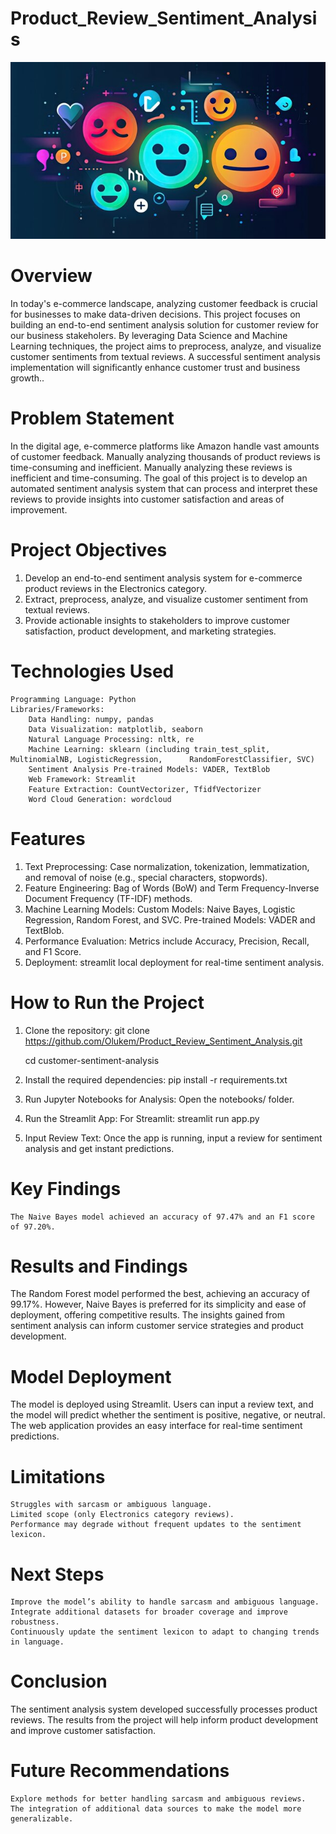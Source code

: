 # Product_Review_Sentiment_Analysis

<div align="center">
    <img src="https://raw.githubusercontent.com/Olukem/Product_Review_Sentiment_Analysis/main/sa.jpg" alt="Sentiment Analysis Screenshot" width="600">
</div>


# Overview
In today's e-commerce landscape, analyzing customer feedback is crucial for businesses to make data-driven decisions. This project focuses on building an end-to-end sentiment analysis solution for customer review for our business stakeholers. By leveraging Data Science and Machine Learning techniques, the project aims to preprocess, analyze, and visualize customer sentiments from textual reviews. A successful sentiment analysis implementation will significantly enhance customer trust and business growth..

# Problem Statement
In the digital age, e-commerce platforms like Amazon handle vast amounts of customer feedback. Manually analyzing thousands of product reviews is time-consuming and inefficient.  Manually analyzing these reviews is inefficient and time-consuming. The goal of this project is to develop an automated sentiment analysis system that can process and interpret these reviews to provide insights into customer satisfaction and areas of improvement.

# Project Objectives
1.  Develop an end-to-end sentiment analysis system for e-commerce product reviews in the Electronics category.
2.  Extract, preprocess, analyze, and visualize customer sentiment from textual reviews.
3.  Provide actionable insights to stakeholders to improve customer satisfaction, product development, and marketing strategies.

# Technologies Used
    Programming Language: Python
    Libraries/Frameworks:
        Data Handling: numpy, pandas
        Data Visualization: matplotlib, seaborn
        Natural Language Processing: nltk, re
        Machine Learning: sklearn (including train_test_split, MultinomialNB, LogisticRegression,      RandomForestClassifier, SVC)
        Sentiment Analysis Pre-trained Models: VADER, TextBlob
        Web Framework: Streamlit
        Feature Extraction: CountVectorizer, TfidfVectorizer
        Word Cloud Generation: wordcloud

# Features
1.   Text Preprocessing:
       Case normalization, tokenization, lemmatization, and removal of noise (e.g., special characters, stopwords).
2.  Feature Engineering:
       Bag of Words (BoW) and Term Frequency-Inverse Document Frequency (TF-IDF) methods.
3.  Machine Learning Models:
       Custom Models: Naive Bayes, Logistic Regression, Random Forest, and SVC.
       Pre-trained Models: VADER and TextBlob.
4.  Performance Evaluation:
       Metrics include Accuracy, Precision, Recall, and F1 Score.
5.  Deployment:
       streamlit local deployment for real-time sentiment analysis.

# How to Run the Project
1. Clone the repository:
  git clone https://github.com/Olukem/Product_Review_Sentiment_Analysis.git

    cd customer-sentiment-analysis

3. Install the required dependencies:
   pip install -r requirements.txt

4. Run Jupyter Notebooks for Analysis:
    Open the notebooks/ folder.

5. Run the Streamlit App:
  For Streamlit:
    streamlit run app.py

6. Input Review Text: Once the app is running, input a review for sentiment analysis and get instant predictions.


# Key Findings
    The Naive Bayes model achieved an accuracy of 97.47% and an F1 score of 97.20%.


# Results and Findings
The Random Forest model performed the best, achieving an accuracy of 99.17%. However, Naive Bayes is preferred for its simplicity and ease of deployment, offering competitive results. The insights gained from sentiment analysis can inform customer service strategies and product development.

# Model Deployment
The model is deployed using Streamlit. Users can input a review text, and the model will predict whether the sentiment is positive, negative, or neutral. The web application provides an easy interface for real-time sentiment predictions.

# Limitations
    Struggles with sarcasm or ambiguous language.
    Limited scope (only Electronics category reviews).
    Performance may degrade without frequent updates to the sentiment lexicon.

# Next Steps
    Improve the model’s ability to handle sarcasm and ambiguous language.
    Integrate additional datasets for broader coverage and improve robustness.
    Continuously update the sentiment lexicon to adapt to changing trends in language.

# Conclusion
  The sentiment analysis system developed successfully processes product reviews. The results from the project will help inform product development and improve customer satisfaction.

# Future Recommendations

    Explore methods for better handling sarcasm and ambiguous reviews.
    The integration of additional data sources to make the model more generalizable.

